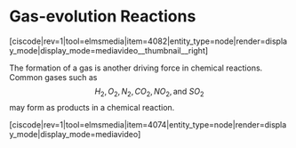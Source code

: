 # Gas-evolution Reactions

[ciscode|rev=1|tool=elmsmedia|item=4082|entity_type=node|render=display_mode|display_mode=mediavideo__thumbnail__right]

The formation of a gas is another driving force in chemical reactions.  Common gases such as $$H_2, O_2, N_2, CO_2, NO_2, \text{and }SO_2$$ may form as products in a chemical reaction.


[ciscode|rev=1|tool=elmsmedia|item=4074|entity_type=node|render=display_mode|display_mode=mediavideo]
